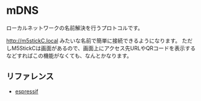 # mDNS

ローカルネットワークの名前解決を行うプロトコルです。

http://m5stickC.local みたいな名前で簡単に接続できるようになります。
ただしM5StickCは画面があるので、画面上にアクセス先URLやQRコードを表示するなどすればこの機能がなくても、なんとかなります。

## リファレンス
- [espressif](https://docs.espressif.com/projects/esp-idf/en/latest/api-reference/protocols/mdns.html)
